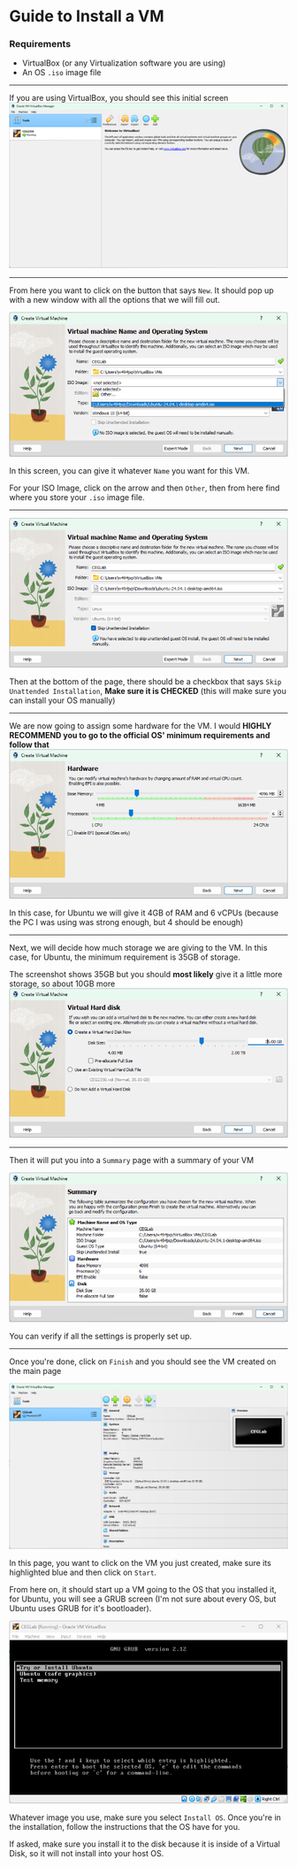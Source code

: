 # Guide to Install a VM

### Requirements

- VirtualBox (or any Virtualization software you are using)
- An OS `.iso` image file

---

If you are using VirtualBox, you should see this initial screen
![Initial-VirtualBox.png](./images/Initial-VirtualBox.png)

---

From here you want to click on the button that says `New`. It should pop up with a new window with all the options that we will fill out.

![Initial-Creation.png](./images/Initial-Creation.png)

In this screen, you can give it whatever `Name` you want for this VM.

For your ISO Image, click on the arrow and then `Other`, then from here find where you store your `.iso` image file.

---

![Choose-ISO.png](./images/Choose-ISO.png)

Then at the bottom of the page, there should be a checkbox that says `Skip Unattended Installation`, **Make sure it is CHECKED** (this will make sure you can install your OS manually)

---

We are now going to assign some hardware for the VM. I would **HIGHLY RECOMMEND you to go to the official OS' minimum requirements and follow that**
![Select-Hardware.png](./images/Select-Hardware.png)

In this case, for Ubuntu we will give it 4GB of RAM and 6 vCPUs (because the PC I was using was strong enough, but 4 should be enough)

---

Next, we will decide how much storage we are giving to the VM. In this case, for Ubuntu, the minimum requirement is 35GB of storage.

The screenshot shows 35GB but you should **most likely** give it a little more storage, so about 10GB more
![Size.png](./images/Size.png)

---

Then it will put you into a `Summary` page with a summary of your VM

![Summary.png](./images/Summary.png)

You can verify if all the settings is properly set up.

---

Once you're done, click on `Finish` and you should see the VM created on the main page

![VM-Made.png](./images/VM-Made.png)

In this page, you want to click on the VM you just created, make sure its highlighted blue and then click on `Start`.

From here on, it should start up a VM going to the OS that you installed it, for Ubuntu, you will see a GRUB screen (I'm not sure about every OS, but Ubuntu uses GRUB for it's bootloader).

![GRUB.png](./images/GRUB.png)

Whatever image you use, make sure you select `Install OS`. Once you're in the installation, follow the instructions that the OS have for you.

If asked, make sure you install it to the disk because it is inside of a Virtual Disk, so it will not install into your host OS.
